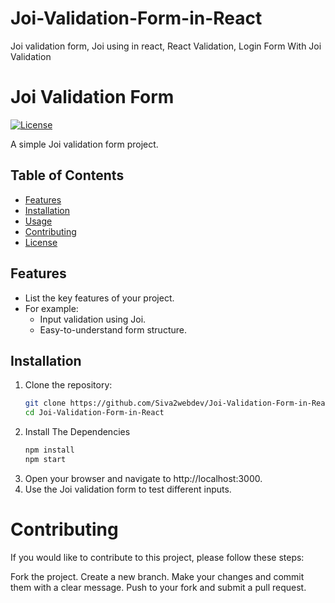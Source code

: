 # Joi-Validation-Form-in-React
Joi validation form, Joi using in react, React Validation, Login Form With Joi Validation
# Joi Validation Form

[![License](https://img.shields.io/badge/License-MIT-blue.svg)](LICENSE)

A simple Joi validation form project.

## Table of Contents
- [Features](#features)
- [Installation](#installation)
- [Usage](#usage)
- [Contributing](#contributing)
- [License](#license)

## Features
- List the key features of your project.
- For example:
  - Input validation using Joi.
  - Easy-to-understand form structure.

## Installation
1. Clone the repository:
   ```bash
   git clone https://github.com/Siva2webdev/Joi-Validation-Form-in-React.git
   cd Joi-Validation-Form-in-React
2. Install The Dependencies
   ```bash
   npm install
   npm start
3. Open your browser and navigate to http://localhost:3000.
4. Use the Joi validation form to test different inputs.
# Contributing
If you would like to contribute to this project, please follow these steps:

Fork the project.
Create a new branch.
Make your changes and commit them with a clear message.
Push to your fork and submit a pull request.
    
